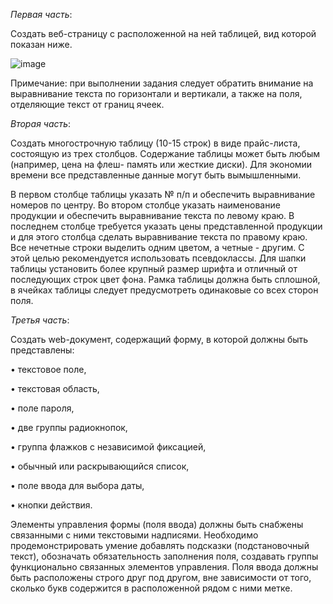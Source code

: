 *Первая часть*:

Создать веб-страницу с расположенной на ней таблицей, вид которой показан ниже.

![image](https://github.com/air-catcheer/Frontend/assets/104989429/3b400760-7e6a-4bf1-8813-a7b3b8046f8d)

Примечание: при выполнении задания следует обратить внимание на выравнивание текста по горизонтали и вертикали, а также на поля, отделяющие текст от границ ячеек.

*Вторая часть*:

Создать многострочную таблицу (10-15 строк) в виде прайс-листа, состоящую из трех столбцов. Содержание таблицы может быть любым (например, цена на флеш- память или жесткие диски). Для экономии времени все представленные данные могут быть вымышленными.

В первом столбце таблицы указать № п/п и обеспечить выравнивание номеров по центру. Во втором столбце указать наименование продукции и обеспечить выравнивание текста по левому краю. В последнем столбце требуется указать цены представленной продукции и для этого столбца сделать выравнивание текста по правому краю.
Все нечетные строки выделить одним цветом, а четные - другим. С этой целью рекомендуется использовать псевдоклассы. Для шапки таблицы установить более крупный размер шрифта и отличный от последующих строк цвет фона. Рамка таблицы должна быть сплошной, в ячейках таблицы следует предусмотреть одинаковые со всех сторон поля.

*Третья часть*: 

Создать web-документ, содержащий форму, в которой должны быть представлены: 

•	текстовое поле,

•	текстовая область,

•	поле пароля,

•	две группы радиокнопок,

•	группа флажков с независимой фиксацией,

•	обычный или раскрывающийся список,

•	поле ввода для выбора даты,

•	кнопки действия.

Элементы управления формы (поля ввода) должны быть снабжены связанными с ними текстовыми надписями. Необходимо продемонстрировать умение добавлять подсказки (подстановочный текст), обозначать обязательность заполнения поля, создавать группы функционально связанных элементов управления. Поля ввода должны быть расположены строго друг под другом, вне зависимости от того, сколько букв содержится в расположенной рядом с ними метке.

   
